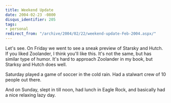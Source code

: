 ```yaml
---
title: Weekend Update
date: 2004-02-23 -0800
disqus_identifier: 205
tags:
- personal
redirect_from: "/archive/2004/02/22/weekend-update-Feb-2004.aspx/"
---
```


Let's see. On Friday we went to see a sneak preview of Starsky and
Hutch. If you liked Zoolander, I think you'll like this. It's not the
same, but has similar type of humor. It's hard to approach Zoolander in
my book, but Starksy and Hutch does well.

Saturday played a game of soccer in the cold rain. Had a stalwart crew
of 10 people out there.

And on Sunday, slept in till noon, had lunch in Eagle Rock, and
basically had a nice relaxing lazy day.

